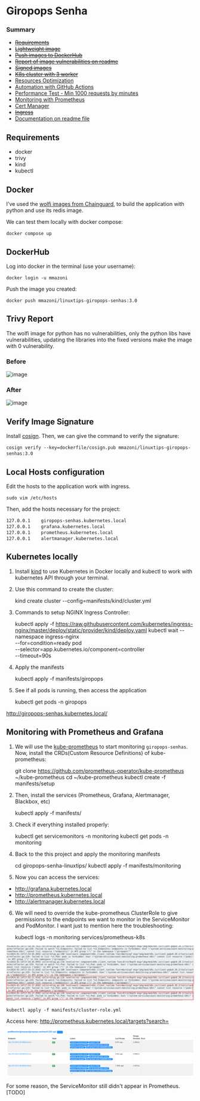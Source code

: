 # Giropops Senha

### Summary

- [~~Requirements~~](#requirements)
- [~~Lightweight image~~](#docker)
- [~~Push images to DockerHub~~](#dockerhub)
- [~~Report of image vulnerabilities on readme~~](#trivy-report)
- [~~Signed images~~](#verify-image-signature)
- [~~K8s cluster with 3 worker~~](#kubernetes)
- [Resources Optimization](#)
- [Automation with GitHub Actions](#)
- [Performance Test - Min 1000 requests by minutes](#)
- [Monitoring with Prometheus](#)
- [Cert Manager](#)
- [~~Ingress~~](#)
- [Documentation on readme file](#)

## Requirements

- docker
- trivy
- kind
- kubectl

## Docker

I've used the [wolfi images from Chainguard](https://www.chainguard.dev/chainguard-images), to build the application with python and use its redis image.

We can test them locally with docker compose:

    docker compose up

## DockerHub

Log into docker in the terminal (use your username):

    docker login -u mmazoni

Push the image you created:

    docker push mmazoni/linuxtips-giropops-senhas:3.0

## Trivy Report

The wolfi image for python has no vulnerabilities, only the python libs have vulnerabilities, updating the libraries into the fixed versions make the image with 0 vulnerability.

### Before

![image](https://github.com/MMazoni/giropops-senha-linuxtips/assets/37179593/90c50569-9510-4c00-a444-75af6139c788)


### After

![image](https://github.com/MMazoni/giropops-senha-linuxtips/assets/37179593/0f84918b-56f2-4dfa-8f06-07d0cd45c947)


## Verify Image Signature

Install [cosign](https://docs.sigstore.dev/system_config/installation). Then, we can give the command to verify the signature:

    cosign verify --key=dockerfile/cosign.pub mmazoni/linuxtips-giropops-senhas:3.0

## Local Hosts configuration

Edit the hosts to the application work with ingress.

    sudo vim /etc/hosts

Then, add the hosts necessary for the project:

    127.0.0.1    giropops-senhas.kubernetes.local
    127.0.0.1    grafana.kubernetes.local
    127.0.0.1    prometheus.kubernetes.local
    127.0.0.1    alertmanager.kubernetes.local

## Kubernetes locally

1. Install [kind](https://kind.sigs.k8s.io/) to use Kubernetes in Docker locally and kubectl to work with kubernetes API through your terminal.

2. Use this command to create the cluster:

    kind create cluster --config=manifests/kind/cluster.yml

3. Commands to setup NGINX Ingress Controller:

    kubectl apply -f https://raw.githubusercontent.com/kubernetes/ingress-nginx/master/deploy/static/provider/kind/deploy.yaml
    kubectl wait --namespace ingress-nginx \
          --for=condition=ready pod \
          --selector=app.kubernetes.io/component=controller \
          --timeout=90s

4. Apply the manifests

    kubectl apply -f manifests/giropops

5. See if all pods is running, then access the application

    kubectl get pods -n giropops

http://giropops-senhas.kubernetes.local/


## Monitoring with Prometheus and Grafana

1. We will use the [kube-prometheus](https://github.com/prometheus-operator/kube-prometheus) to start monitoring `giropops-senhas`. Now, install the CRDs(Custom Resource Definitions) of kube-prometheus:

    git clone https://github.com/prometheus-operator/kube-prometheus ~/kube-prometheus
    cd ~/kube-prometheus
    kubectl create -f manifests/setup

2. Then, install the services (Prometheus, Grafana, Alertmanager, Blackbox, etc)

    kubectl apply -f manifests/

3. Check if everything installed properly:

    kubectl get servicemonitors -n monitoring
    kubectl get pods -n monitoring

4. Back to the this project and apply the monitoring manifests

    cd giropops-senha-linuxtips/
    kubectl apply -f manifests/monitoring

5. Now you can access the services:

* http://grafana.kubernetes.local
* http://prometheus.kubernetes.local
* http://alertmanager.kubernetes.local

6. We will need to override the kube-prometheus ClusterRole to give permissions to the endpoints we want to monitor in the ServiceMonitor and PodMonitor. I want just to mention here the troubleshooting:

    kubectl logs -n monitoring services/prometheus-k8s

![Prometheus logs errors](static/prometheus-logs.png)

    kubectl apply -f manifests/cluster-role.yml

Access here: http://prometheus.kubernetes.local/targets?search=

![PodMonitor in Prometheus](static/podmonitor-prometheus.png)

For some reason, the ServiceMonitor still didn't appear in Prometheus.[TODO]